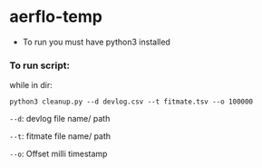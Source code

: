 # aerflo-temp

- To run you must have python3 installed

### To run script:

while in dir:

`python3 cleanup.py --d devlog.csv --t fitmate.tsv --o 100000`

`--d`: devlog file name/ path

`--t`: fitmate file name/ path

`--o`: Offset milli timestamp